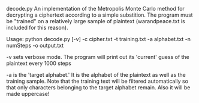 decode.py
An implementation of the Metropolis Monte Carlo method for decrypting
a ciphertext according to a simple substition. The program must be "trained"
on a relatively large sample of plaintext (warandpeace.txt is included for this reason).

Usage:
python decode.py [-v] -c cipher.txt -t training.txt -a alphabet.txt -n numSteps -o output.txt

-v sets verbose mode. The program will print out its 'current' guess of the plaintext every 1000 steps

-a is the 'target alphabet.' It is the alphabet of the plaintext as well as the training sample.  Note that the training text will be filtered automatically so that only characters belonging to the target alphabet remain. Also it will be made uppercase!
